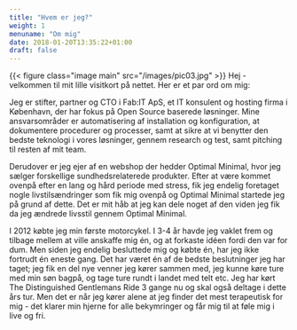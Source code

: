 ```yaml
---
title: "Hvem er jeg?"
weight: 1
menuname: "Om mig"
date: 2018-01-20T13:35:22+01:00
draft: false
---
```


{{< figure class="image main" src="/images/pic03.jpg" >}}
Hej - velkommen til mit lille visitkort på nettet. Her er et par ord om mig:

Jeg er stifter, partner og CTO i Fab:IT ApS, et IT konsulent og hosting firma i
København, der har fokus på Open Source baserede løsninger. Mine ansvarsområder
er automatisering af installation og konfiguration, at dokumentere procedurer og
processer, samt at sikre at vi benytter den bedste teknologi i vores løsninger,
gennem research og test, samt pitching til resten af mit team.

Derudover er jeg ejer af en webshop der hedder Optimal Minimal, hvor jeg sælger
forskellige sundhedsrelaterede produkter. Efter at være kommet ovenpå efter en
lang og hård periode med stress, fik jeg endelig foretaget nogle livstilsændringer
som fik mig ovenpå og Optimal Minimal startede jeg på grund af dette. Det er mit
håb at jeg kan dele noget af den viden jeg fik da jeg ændrede livsstil gennem
Optimal Minimal.

I 2012 købte jeg min første motorcykel. I 3-4 år havde jeg vaklet frem og tilbage
mellem at ville anskaffe mig én, og at forkaste idéen fordi den var for dum. Men
siden jeg endelig besluttede mig og købte én, har jeg ikke fortrudt én eneste gang.
Det har været én af de bedste beslutninger jeg har taget; jeg fik en del nye venner
jeg kører sammen med, jeg kunne køre ture med min søn bagpå, og tage ture rundt
i landet med telt etc. Jeg har kørt The Distinguished Gentlemans Ride 3 gange nu
og skal også deltage i dette års tur. Men det er når jeg kører alene at jeg finder
det mest terapeutisk for mig - det klarer min hjerne for alle bekymringer og får
mig til at føle mig i live og fri.
